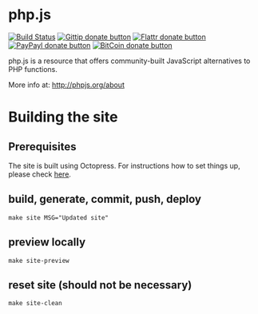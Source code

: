 # php.js 

<!-- badges/ -->
[![Build Status](https://secure.travis-ci.org/kvz/phpjs.png?branch=master)](http://travis-ci.org/kvz/phpjs "Check this project's build status on TravisCI")
[![Gittip donate button](http://img.shields.io/gittip/kvz.png)](https://www.gittip.com/kvz/ "Sponsor the development of phpjs via Gittip")
[![Flattr donate button](http://img.shields.io/flattr/donate.png?color=yellow)](https://flattr.com/submit/auto?user_id=kvz&url=https://github.com/kvz/phpjs&title=phpjs&language=&tags=github&category=software "Sponsor the development of phpjs via Flattr")
[![PayPayl donate button](http://img.shields.io/paypal/donate.png?color=yellow)](https://www.paypal.com/cgi-bin/webscr?cmd=_donations&business=kevin%40vanzonneveld%2enet&lc=NL&item_name=Open%20source%20donation%20to%20Kevin%20van%20Zonneveld&currency_code=USD&bn=PP-DonationsBF%3abtn_donate_SM%2egif%3aNonHosted "Sponsor the development of phpjs via Paypal")
[![BitCoin donate button](http://img.shields.io/bitcoin/donate.png?color=yellow)](https://coinbase.com/checkouts/19BtCjLCboRgTAXiaEvnvkdoRyjd843Dg2 "Sponsor the development of phpjs via BitCoin")
<!-- /badges -->

php.js is a resource that offers community-built JavaScript alternatives to PHP functions.

More info at: http://phpjs.org/about

# Building the site

## Prerequisites

The site is built using Octopress. For instructions how to set things up, 
please check [here](http://kvz.io/blog/2012/09/25/blog-with-octopress/).

## build, generate, commit, push, deploy

```shell
make site MSG="Updated site"
```

## preview locally

```shell
make site-preview
```

## reset site (should not be necessary)

```shell
make site-clean
```
